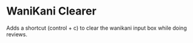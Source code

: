 # WaniKani Clearer

Adds a shortcut (control + c) to clear the wanikani input box while doing reviews.
